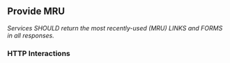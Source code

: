 ## Provide MRU

_Services SHOULD return the most recently-used (MRU) LINKS and FORMS in all responses._

### HTTP Interactions

